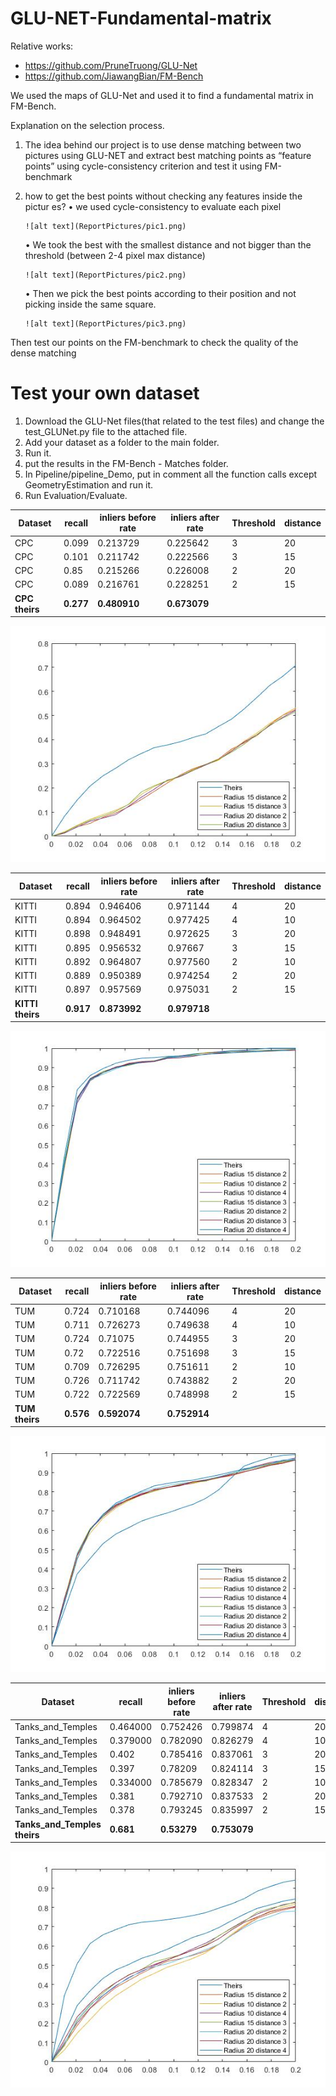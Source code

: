 # GLU-NET-Fundamental-matrix
Relative works:
* https://github.com/PruneTruong/GLU-Net
* https://github.com/JiawangBian/FM-Bench

We used the maps of GLU-Net and used it to find a fundamental matrix in FM-Bench.

Explanation on the selection process. 
1. The idea behind our project is to use dense matching between two pictures using GLU-NET and extract best matching points as “feature points” using cycle-consistency criterion and test it using FM-benchmark 

2. 	how to get the best points without checking any features inside the pictur	es?
	•	we used cycle-consistency to evaluate each pixel
	
		![alt text](ReportPictures/pic1.png)

	•	We took the best with the smallest distance and not bigger than the threshold (between 2-4 pixel max distance)
	
		![alt text](ReportPictures/pic2.png)

	•	Then we pick the best points according to their position and not picking inside the same square.

		![alt text](ReportPictures/pic3.png)

Then test our points on the FM-benchmark to check the quality of the dense matching


# Test your own dataset
1. Download the GLU-Net files(that related to the test files) and change the test_GLUNet.py file to the attached file.
2. Add your dataset as a folder to the main folder.
3. Run it.
4. put the results in the FM-Bench - Matches folder.
5. In Pipeline/pipeline_Demo, put in comment all the function calls except GeometryEstimation and run it.
6. Run Evaluation/Evaluate.

Dataset	| recall | inliers before rate | inliers after rate	| Threshold	| distance
--- | --- |--- |--- |--- | ---
CPC |	0.099	| 0.213729 | 0.225642	| 3 |	20
CPC | 0.101 |	0.211742 | 0.222566 | 3 | 15
CPC | 0.85 | 0.215266	| 0.226008 | 2 | 20
CPC | 0.089 | 0.216761 | 0.228251 | 2	| 15
**CPC theirs** | **0.277** | **0.480910** | **0.673079** |

![alt text](Results/CPC.jpg)

Dataset	| recall | inliers before rate | inliers after rate	| Threshold	| distance
--- | --- |--- |--- |--- | ---
KITTI	| 0.894 | 0.946406 | 0.971144 | 4 | 20
KITTI	| 0.894 | 0.964502 | 0.977425 | 4 | 10
KITTI	| 0.898 |	0.948491 | 0.972625 |	3	| 20
KITTI	| 0.895	| 0.956532	| 0.97667	| 3	| 15
KITTI	| 0.892 | 0.964807 | 0.977560 | 2 | 10
KITTI	| 0.889	| 0.950389	| 0.974254 |	2 |	20
KITTI	| 0.897	| 0.957569	| 0.975031	| 2	| 15
**KITTI theirs** | **0.917** | **0.873992** | **0.979718** |

![alt text](Results/KITTI.jpg)

Dataset	| recall | inliers before rate | inliers after rate	| Threshold	| distance
--- | --- |--- |--- |--- | ---
TUM |	0.724 | 0.710168 | 0.744096 | 4 | 20
TUM |	0.711 | 0.726273 | 0.749638 | 4 | 10
TUM |	0.724	| 0.71075 |	0.744955 |	3 |	20
TUM | 0.72 |	0.722516 |	0.751698 |	3 |	15
TUM |	0.709 | 0.726295 | 0.751611 | 2 | 10
TUM | 0.726 |	0.711742 |	0.743882 |	2 |	20
TUM | 0.722	| 0.722569 | 0.748998 | 2	| 15
**TUM theirs** | **0.576** | **0.592074** | **0.752914** |

![alt text](Results/TUM.jpg)

Dataset	| recall | inliers before rate | inliers after rate	| Threshold	| distance
--- | --- |--- |--- |--- | ---
Tanks_and_Temples | 0.464000 | 0.752426 | 0.799874 | 4 | 20
Tanks_and_Temples | 0.379000 | 0.782090 | 0.826279 | 4 | 10
Tanks_and_Temples |	0.402 | 0.785416 | 0.837061 |	3 |	20
Tanks_and_Temples | 0.397 | 0.78209 | 0.824114 |	3 |	15
Tanks_and_Temples | 0.334000 | 0.785679 | 0.828347 | 2 | 10
Tanks_and_Temples | 0.381 | 0.792710 | 0.837533 |	2 |	20
Tanks_and_Temples | 0.378 | 0.793245 | 0.835997 | 2 | 15
**Tanks_and_Temples theirs** | **0.681** | **0.53279** | **0.753079** |

![alt text](Results/Tanks_and_Temples.jpg)
